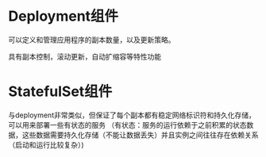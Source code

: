 # Deployment组件

可以定义和管理应用程序的副本数量，以及更新策略。

具有副本控制，滚动更新，自动扩缩容等特性功能



# StatefulSet组件
与deployment非常类似，但保证了每个副本都有稳定网络标识符和持久化存储，可以用来部署一些有状态的服务
（有状态：服务的运行依赖于之前积累的状态数据，这些数据需要持久化存储（不能让数据丢失）并且实例之间往往存在依赖关系（启动和运行比较复杂）)